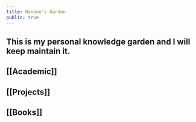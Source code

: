```yaml
---
title: Handuo's Garden
public: true
---
```


## This is my personal knowledge garden and I will keep maintain it.
## [[Academic]]
## [[Projects]]
## [[Books]]